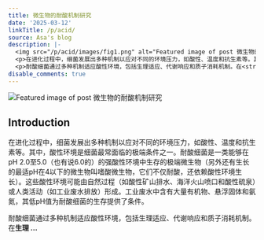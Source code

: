 ```yaml
---
title: 微生物的耐酸机制研究
date: '2025-03-12'
linkTitle: /p/acid/
source: Asa's blog
description: |-
  <img src="/p/acid/images/fig1.png" alt="Featured image of post 微生物的耐酸机制研究" /><h2 id="introduction">Introduction</h2>
  <p>在进化过程中，细菌发展出多种机制以应对不同的环境压力，如酸性、温度和抗生素等。其中，酸性环境是细菌最常面临的极端条件之一。耐酸细菌是一类能够在pH 2.0至5.0（也有说6.0的）的强酸性环境中生存的极端微生物（另外还有生长的最适pH在4以下的微生物叫嗜酸微生物，它们不仅耐酸，还依赖酸性环境生长）。这些酸性环境可能由自然过程（如酸性矿山排水、海洋火山喷口和酸性硫泉）或人类活动（如工业废水排放）形成。工业废水中含有大量有机物、悬浮固体和氨氮，其低pH值为耐酸细菌的生存提供了条件。</p>
  <p>耐酸细菌通过多种机制适应酸性环境，包括生理适应、代谢响应和质子消耗机制。在<strong>生理 ...
disable_comments: true
---
```

<img src="/p/acid/images/fig1.png" alt="Featured image of post 微生物的耐酸机制研究" /><h2 id="introduction">Introduction</h2>
<p>在进化过程中，细菌发展出多种机制以应对不同的环境压力，如酸性、温度和抗生素等。其中，酸性环境是细菌最常面临的极端条件之一。耐酸细菌是一类能够在pH 2.0至5.0（也有说6.0的）的强酸性环境中生存的极端微生物（另外还有生长的最适pH在4以下的微生物叫嗜酸微生物，它们不仅耐酸，还依赖酸性环境生长）。这些酸性环境可能由自然过程（如酸性矿山排水、海洋火山喷口和酸性硫泉）或人类活动（如工业废水排放）形成。工业废水中含有大量有机物、悬浮固体和氨氮，其低pH值为耐酸细菌的生存提供了条件。</p>
<p>耐酸细菌通过多种机制适应酸性环境，包括生理适应、代谢响应和质子消耗机制。在<strong>生理 ...